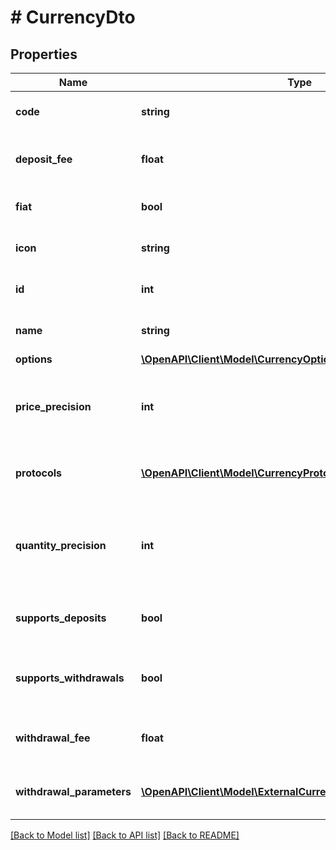 # # CurrencyDto

## Properties

Name | Type | Description | Notes
------------ | ------------- | ------------- | -------------
**code** | **string** | The currency code. | [optional]
**deposit_fee** | **float** | The % fee to deposit the currency. | [optional]
**fiat** | **bool** | Is a fiat currency. | [optional] [default to false]
**icon** | **string** | The icon of the currency. | [optional]
**id** | **int** | The ID of the currency. | [optional]
**name** | **string** | The currency name. | [optional]
**options** | [**\OpenAPI\Client\Model\CurrencyOptions**](CurrencyOptions.md) |  | [optional]
**price_precision** | **int** | The precision of decimal points for the currency. | [optional] [default to 5]
**protocols** | [**\OpenAPI\Client\Model\CurrencyProtocol[]**](CurrencyProtocol.md) | The alternative protocols array. | [optional]
**quantity_precision** | **int** | The precision of decimal points for the currency displayed. | [optional] [default to 5]
**supports_deposits** | **bool** | Is deposits for this currency supported. | [optional] [default to false]
**supports_withdrawals** | **bool** | Is withdrawals for this currency supported | [optional] [default to false]
**withdrawal_fee** | **float** | The % fee to withdraw this currency. | [optional]
**withdrawal_parameters** | [**\OpenAPI\Client\Model\ExternalCurrencyWithdrawalParameter[]**](ExternalCurrencyWithdrawalParameter.md) | The withdrawal parameter object. | [optional]

[[Back to Model list]](../../README.md#models) [[Back to API list]](../../README.md#endpoints) [[Back to README]](../../README.md)

